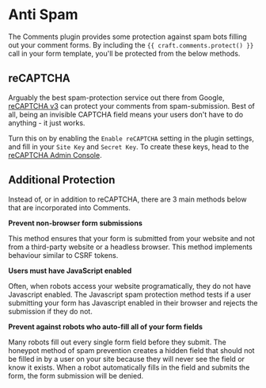 # Anti Spam
The Comments plugin provides some protection against spam bots filling out your comment forms. By including the `{{ craft.comments.protect() }}` call in your form template, you'll be protected from the below methods.

## reCAPTCHA
Arguably the best spam-protection service out there from Google, [reCAPTCHA v3](https://www.google.com/recaptcha) can protect your comments from spam-submission. Best of all, being an invisible CAPTCHA field means your users don't have to do anything - it just works.

Turn this on by enabling the `Enable reCAPTCHA` setting in the plugin settings, and fill in your `Site Key` and `Secret Key`. To create these keys, head to the [reCAPTCHA Admin Console](https://www.google.com/recaptcha/admin).

## Additional Protection
Instead of, or in addition to reCAPTCHA, there are 3 main methods below that are incorporated into Comments.

**Prevent non-browser form submissions**

This method ensures that your form is submitted from your website and not from a third-party website or a headless browser. This method implements behaviour similar to CSRF tokens.

**Users must have JavaScript enabled**

Often, when robots access your website programatically, they do not have Javascript enabled. The Javascript spam protection method tests if a user submitting your form has Javascript enabled in their browser and rejects the submission if they do not.

**Prevent against robots who auto-fill all of your form fields**

Many robots fill out every single form field before they submit. The honeypot method of spam prevention creates a hidden field that should not be filled in by a user on your site because they will never see the field or know it exists. When a robot automatically fills in the field and submits the form, the form submission will be denied.
